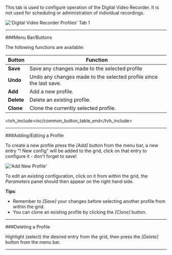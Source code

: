 This tab is used to configure operation of the Digital Video Recorder.
It is not used for scheduling or administration of individual
recordings.

!['Digital Video Recorder Profiles' Tab 1](static/img/doc/dvrprofiles.png)

---

###Menu Bar/Buttons

The following functions are available:

Button              | Function
--------------------|---------
**Save**            | Save any changes made to the selected profile
**Undo**            | Undo any changes made to the selected profile since the last save.
**Add**             | Add a new profile.
**Delete**          | Delete an existing profile.
**Clone**           | Clone the currently selected profile.

<tvh_include>inc/common_button_table_end</tvh_include>

---

###Adding/Editing a Profile

To create a new profile press the *[Add]* button from the 
menu bar, a new entry "! New config" will be added to the grid, click 
on that entry to configure it - don't forget to save!

!['Add New Profile'](static/img/doc/dvrnewprofile.png)

To edit an existing configuration, click on it from within the grid, the 
*Parameters* panel should then appear on the right hand side.

**Tips**: 
* Remember to *[Save]* your changes before selecting another profile 
from within the grid.
* You can clone an existing profile by clicking the *[Clone]* 
button.

---

###Deleting a Profile

Highlight (select) the desired entry from the grid, then press the 
*[Delete]* button from the menu bar. 

---
